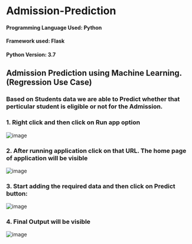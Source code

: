 # Admission-Prediction

#### Programming Language Used: Python
#### Framework used: Flask
#### Python Version: 3.7

## Admission Prediction using Machine Learning. (Regression Use Case) 
<!------------------------------------------------------------------------------------------------------------------------------>
### Based on Students data we are able to Predict whether that perticular student is eligible or not for the Admission.

### 1. Right click and then click on Run app option
![image](https://user-images.githubusercontent.com/69152112/210342947-911c88a3-26ed-4177-b2cc-2e2adcd5a271.png)

### 2. After running application click on that URL. The home page of application will be visible
![image](https://user-images.githubusercontent.com/69152112/210343348-4f085518-fbd6-46ac-9143-91ce70a6bee8.png)

### 3. Start adding the required data and then click on Predict button:
![image](https://user-images.githubusercontent.com/69152112/210343199-2ab2ec15-2556-426f-a620-7b0414631d9c.png)

### 4. Final Output will be visible
![image](https://user-images.githubusercontent.com/69152112/210342728-0edc9410-611a-409c-8b67-ddaec62d43b3.png)


